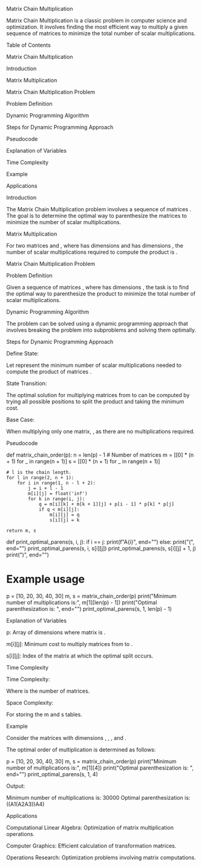 Matrix Chain Multiplication

Matrix Chain Multiplication is a classic problem in computer science and optimization. It involves finding the most efficient way to multiply a given sequence of matrices to minimize the total number of scalar multiplications.

Table of Contents

Matrix Chain Multiplication

Introduction

Matrix Multiplication

Matrix Chain Multiplication Problem

Problem Definition

Dynamic Programming Algorithm

Steps for Dynamic Programming Approach

Pseudocode

Explanation of Variables

Time Complexity

Example

Applications

Introduction

The Matrix Chain Multiplication problem involves a sequence of matrices . The goal is to determine the optimal way to parenthesize the matrices to minimize the number of scalar multiplications.

Matrix Multiplication

For two matrices  and , where  has dimensions  and  has dimensions , the number of scalar multiplications required to compute the product  is .

Matrix Chain Multiplication Problem

Problem Definition

Given a sequence of matrices , where  has dimensions , the task is to find the optimal way to parenthesize the product  to minimize the total number of scalar multiplications.

Dynamic Programming Algorithm

The problem can be solved using a dynamic programming approach that involves breaking the problem into subproblems and solving them optimally.

Steps for Dynamic Programming Approach

Define State:

Let  represent the minimum number of scalar multiplications needed to compute the product of matrices .

State Transition:

The optimal solution for multiplying matrices from  to  can be computed by trying all possible positions to split the product and taking the minimum cost.

Base Case:

When multiplying only one matrix, , as there are no multiplications required.

Pseudocode

def matrix_chain_order(p):
    n = len(p) - 1  # Number of matrices
    m = [[0] * (n + 1) for _ in range(n + 1)]
    s = [[0] * (n + 1) for _ in range(n + 1)]

    # l is the chain length.
    for l in range(2, n + 1):
        for i in range(1, n - l + 2):
            j = i + l - 1
            m[i][j] = float('inf')
            for k in range(i, j):
                q = m[i][k] + m[k + 1][j] + p[i - 1] * p[k] * p[j]
                if q < m[i][j]:
                    m[i][j] = q
                    s[i][j] = k

    return m, s

def print_optimal_parens(s, i, j):
    if i == j:
        print(f"A{i}", end="")
    else:
        print("(", end="")
        print_optimal_parens(s, i, s[i][j])
        print_optimal_parens(s, s[i][j] + 1, j)
        print(")", end="")

# Example usage
p = [10, 20, 30, 40, 30]
m, s = matrix_chain_order(p)
print("Minimum number of multiplications is:", m[1][len(p) - 1])
print("Optimal parenthesization is: ", end="")
print_optimal_parens(s, 1, len(p) - 1)

Explanation of Variables

p: Array of dimensions where matrix  is .

m[i][j]: Minimum cost to multiply matrices from  to .

s[i][j]: Index of the matrix at which the optimal split occurs.

Time Complexity

Time Complexity: 

Where  is the number of matrices.

Space Complexity: 

For storing the m and s tables.

Example

Consider the matrices with dimensions , , , and .

The optimal order of multiplication is determined as follows:

p = [10, 20, 30, 40, 30]
m, s = matrix_chain_order(p)
print("Minimum number of multiplications is:", m[1][4])
print("Optimal parenthesization is: ", end="")
print_optimal_parens(s, 1, 4)

Output:

Minimum number of multiplications is: 30000
Optimal parenthesization is: ((A1(A2A3))A4)

Applications

Computational Linear Algebra: Optimization of matrix multiplication operations.

Computer Graphics: Efficient calculation of transformation matrices.

Operations Research: Optimization problems involving matrix computations.

